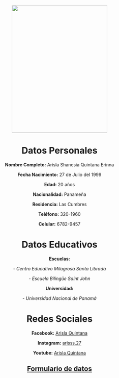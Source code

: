 <center>
<p><img src="https://scontent.fpac2-1.fna.fbcdn.net/v/t1.0-0/p640x640/72545308_434159643875805_7991035148130844672_o.jpg?_nc_cat=111&_nc_ohc=6FSZX7QKBvIAQkEc_wW2jwPH5O_uVwfVUSt3chBCJ6wNHgmdp43e8Wo6A&_nc_ht=scontent.fpac2-1.fna&oh=057ab487360bebd84057c4c976c1a617&oe=5E7B8872" width="300" height="400"/>
<center/>
<h1>Datos Personales</h1>
<p><strong>Nombre Completo:</strong> Arisla Shanesia Quintana Erinna 
<p><strong>Fecha Nacimiento:</strong> 27 de Julio del 1999
<p><strong>Edad:</strong> 20 años
<p><strong>Nacionalidad:</strong> Panameña
<p><strong>Residencia:</strong> Las Cumbres  
<p><strong>Teléfono:</strong> 320-1960
<p><strong>Celular:</strong> 6782-9457
<h1>Datos Educativos</h1>
<p><strong>Escuelas:</strong><p>
<p><em>- Centro Educativo Milagrosa Santa Librada</em>
<p><em>- Escuela Bilingüe Saint John</em>
<p><strong>Universidad:</strong>
<P><em>- Universidad Nacional de Panamá</em>
<h1>Redes Sociales</h1>
<p><strong>Facebook:</strong> <a href="https://www.facebook.com/arisla.quintana.94">Arisla Quintana</a>
<p><strong>Instagram:</strong> <a href="https://www.instagram.com/arisss.27/">arisss.27</a>
<p><strong>Youtube:</strong> <a href="https://www.youtube.com/channel/UCvwTH7Im7O5E2jjo2F_y-nA?view_as=subscriber">Arisla Quintana</a>
<h2><p><strong><a href="https://arislaquintana27.github.io/Formulario.Personal/">Formulario de datos</a></strong></h2>
